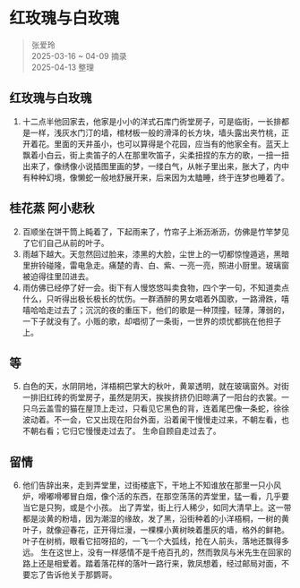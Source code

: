 # 红玫瑰与白玫瑰
> 张爱玲  
> 2025-03-16 ~ 04-09 摘录  
> 2025-04-13 整理

## 红玫瑰与白玫瑰
1. 十二点半他回家去，他家是小小的洋式石库门衖堂房子，可是临街，一长排都是一样，浅灰水门汀的墙，棺材板一般的滑泽的长方块，墙头露出夹竹桃，正开着花。里面的天井虽小，也可以算得是个花园，应当有的他家全有。蓝天上飘着小白云，街上卖笛子的人在那里吹笛子，尖柔扭捏的东方的歌，一扭一扭出来了，像绣像小说插图里画的梦，一缕白气，从帐子里出来，胀大了，内中有种种幻境，像懒蛇一般地舒展开来，后来因为太瞌睡，终于连梦也睡着了。

## 桂花蒸 阿小悲秋
2. 百顺坐在饼干筒上盹着了，下起雨来了，竹帘子上淅沥淅沥，仿佛是竹竿梦见了它们自己从前的叶子。
3. 雨越下越大。天忽然回过脸来，漆黑的大脸，尘世上的一切都惊惶遁逃，黑暗里拚铃碰隆，雷电急走。痛楚的青、白、紫、一亮一亮，照进小厨里。玻璃窗被迫得往里凹进去。
4. 雨仿佛已经停了好一会。街下有人慢悠悠叫卖食物，四个字一句，不知道卖点什么，只听得出极长极长的忧伤。一群酒醉的男女唱着外国歌，一路滑跌，嘻嘻哈哈走过去了；沉沉的夜的重压下，他们的歌是一种顶撞，轻薄，薄弱的，一下子就没有了。小贩的歌，却唱彻了一条街，一世界的烦忧都挑在他担子上。

## 等
5. 白色的天，水阴阴地，洋梧桐巴掌大的秋叶，黄翠透明，就在玻璃窗外。对街一排旧红砖的衖堂房子，虽然是阴天，挨挨挤挤仍旧晾满了一阳台的衣裳。一只乌云盖雪的猫在屋顶上走过，只看见它黑色的背，连着尾巴像一条蛇，徐徐波动着。不一会，它又出现在阳台外面，沿着阑干慢慢走过来，不朝左看，也不朝右看；它归它慢慢走过去了。 生命自顾自走过去了。

## 留情
6. 他们告辞出来，走到弄堂里，过街楼底下，干地上不知谁放在那里一只小风炉，嗗嘟嗗嘟冒白烟，像个活的东西，在那空荡荡的弄堂里，猛一看，几乎要当它是只狗，或是个小孩。 出了弄堂，街上行人稀少，如同大清早上。这一带都是淡黄的粉墙，因为潮湿的缘故，发了黑，沿街种着的小洋梧桐，一树的黄叶子，就像迎春花，正开得烂漫，一棵棵小黄树映着墨灰的墙，格外的鲜艳。叶子在树梢，眼看它招呀招的，一飞一个大弧线，抢在人前头，落地还飘得多远。 生在这世上，没有一样感情不是千疮百孔的，然而敦凤与米先生在回家的路上还是相爱着。踏着落花样的落叶一路行来，敦凤想着，经过邮局对面，不要忘了告诉他关于那鹦哥。
